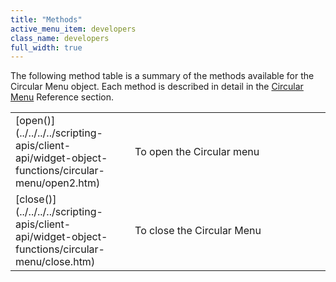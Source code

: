 ```yaml
---
title: "Methods"
active_menu_item: developers
class_name: developers
full_width: true
---
```



The following method table is a summary of the methods available for the Circular Menu object. Each method is described in detail in the [Circular Menu](../../../../scripting-apis/client-api/widget-object-functions/circular-menu/index.htm) Reference section.

<table>
<tr>
<td width="182">
[open()](../../../../scripting-apis/client-api/widget-object-functions/circular-menu/open2.htm)

</td>
<td width="8">
</td>
<td width="752">
To open the Circular menu

</td>
</tr>
<tr>
<td width="182">
[close()](../../../../scripting-apis/client-api/widget-object-functions/circular-menu/close.htm)

</td>
<td width="8">
</td>
<td width="752">
To close the Circular Menu

</td>
</tr>
</table>

